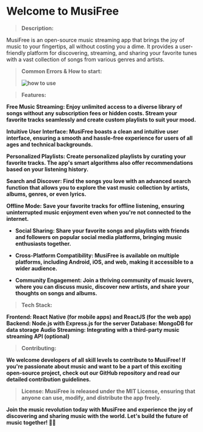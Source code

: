 # Welcome to MusiFree
> <b> Description: </b>

  MusiFree is an open-source music streaming app that brings the joy of music to your fingertips, all without costing you a dime. It provides a user-friendly platform for discovering, streaming, and sharing your favorite tunes with a vast collection of songs from various genres and artists.

> <b> Common Errors & How to start:
>
> ![how to use](https://github.com/Yoxmo/MusiFree/assets/94254616/b877b56b-63ad-48ee-b5a2-3d7a6ffb817d)

> <b> Features: </b>

  Free Music Streaming: Enjoy unlimited access to a diverse library of songs without any subscription fees or hidden costs. Stream your favorite tracks seamlessly and create custom playlists to suit your mood.

  Intuitive User Interface: MusiFree boasts a clean and intuitive user interface, ensuring a smooth and hassle-free experience for users of all ages and technical backgrounds.

  Personalized Playlists: Create personalized playlists by curating your favorite tracks. The app's smart algorithms also offer recommendations based on your listening history.

  Search and Discover: Find the songs you love with an advanced search function that allows you to explore the vast music collection by artists, albums, genres, or even lyrics.

  Offline Mode: Save your favorite tracks for offline listening, ensuring uninterrupted music enjoyment even when you're not connected to the internet.

- Social Sharing: Share your favorite songs and playlists with friends and followers on popular social media platforms, bringing music enthusiasts together.

- Cross-Platform Compatibility: MusiFree is available on multiple platforms, including Android, iOS, and web, making it accessible to a wider audience.

- Community Engagement: Join a thriving community of music lovers, where you can discuss music, discover new artists, and share your thoughts on songs and albums.

> <b> Tech Stack:</b>

Frontend: React Native (for mobile apps) and ReactJS (for the web app)
Backend: Node.js with Express.js for the server
Database: MongoDB for data storage
Audio Streaming: Integrating with a third-party music streaming API (optional)

> <b> Contributing:</b>

We welcome developers of all skill levels to contribute to MusiFree! If you're passionate about music and want to be a part of this exciting open-source project, check out our GitHub repository and read our detailed contribution guidelines.

> <b> License: </b>
MusiFree is released under the MIT License, ensuring that anyone can use, modify, and distribute the app freely.

Join the music revolution today with MusiFree and experience the joy of discovering and sharing music with the world. Let's build the future of music together! 🎵🎉
